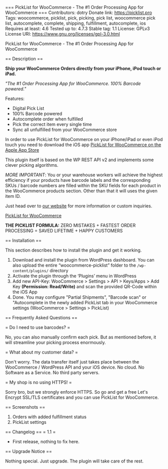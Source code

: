 === PickList for WooCommerce - The #1 Order Processing App for WooCommerce ===
Contributors: dotry
Donate link: https://picklist.pro
Tags: woocommerce, picklist, pick, picking, pick list, woocommerce pick list, autocomplete, complete, shipping, fulfillment, autocomplete, ios
Requires at least: 4.6
Tested up to: 4.7.3
Stable tag: 1.1
License: GPLv3
License URI: https://www.gnu.org/licenses/gpl-3.0.html

PickList for WooCommerce - The #1 Order Processing App for WooCommerce

== Description ==

**Ship your WooCommerce Orders directly from your iPhone, iPod touch or iPad.**

*"The #1 Order Processing App for WooCommerce. 100% Barcode powered."*

Features:

* Digital Pick List
* 100% Barcode powered
* Autocomplete order when fulfilled
* Pick the correct item every single time
* Sync all unfulfilled from your WooCommerce store


In order to use PickList for WooCommerce on your iPhone/iPad or even iPod touch you need to download the iOS app [PickList for WooCommerce on the Apple App Store](https://itunes.apple.com/us/app/picklist-for-woocommerce/id1222672618 "PickList for WooCommerce")

This plugin itself is based on the WP REST API v2 and implements some clever picking algorithms.

*MORE IMPORTANT*: You or your warehouse workers will achieve the highest efficiency if your products have barcode labels and the corresponding SKUs / barcode numbers are filled within the SKU fields for each product in the WooCommerce products section. Other than that it will uses the given item ID.
 
Just head over to [our website](https://www.picklist.pro "PickList for WooCommerce") for more information or custom inquiries.

[PickList for WooCommerce](https://www.picklist.pro "PickList for WooCommerce")

**THE PICKLIST FORMULA:** ZERO MISTAKES + FASTEST ORDER PROCESSING = SAVED LIFETIME + HAPPY CUSTOMERS 


== Installation ==

This section describes how to install the plugin and get it working.
1. Download and install the plugin from WordPress dashboard. You can also upload the entire “woocommerce-picklist” folder to the `/wp-content/plugins/` directory
1. Activate the plugin through the ‘Plugins’ menu in WordPress
1. Add new API-Key: WooCommerce > Settings > API > Keys/Apps > Add Key **(Permission: Read/Write)** and scan the provided QR-Code within the iOS App 
1. Done. You may configure "Partial Shipments", "Barcode scan" or "Autocomplete in the newly added PickList tab in your WooCommerce settings (WooCommerce > Settings > PickList)

== Frequently Asked Questions ==

= Do I need to use barcodes? =

 No, you can also manually confirm each pick. But as mentioned before, it will streamline your picking process enormously.

= What about my customer data? =

Don't worry. The data transfer itself just takes place between the WooCommerce / WordPress API and your iOS device. No cloud. No Software as a Service. No third party servers.

= My shop is no using HTTPS! =

Sorry bro, but we strongly enforce HTTPS. So go and get a free Let's Encrypt SSL/TLS certificates and you can use PickList for WooCommerce.

== Screenshots ==
1. Orders with added fulfillment status
2. PickList settings

== Changelog ==
= 1.1 =
* First release, nothing to fix here.

== Upgrade Notice ==

Nothing special. Just upgrade. The plugin will take care of the rest.

